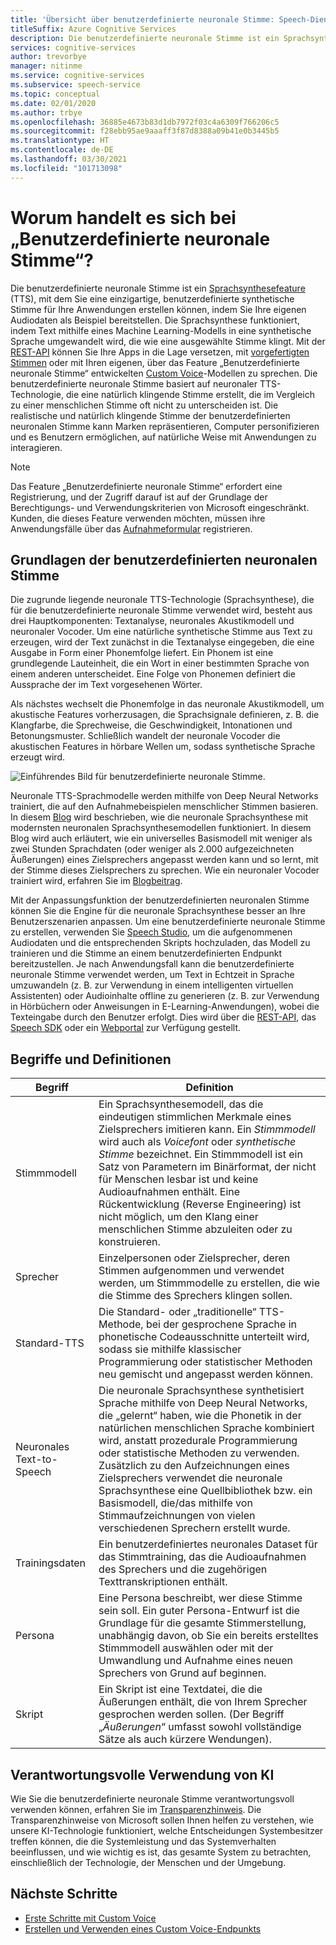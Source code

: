```yaml
---
title: 'Übersicht über benutzerdefinierte neuronale Stimme: Speech-Dienst'
titleSuffix: Azure Cognitive Services
description: Die benutzerdefinierte neuronale Stimme ist ein Sprachsynthesefeature, mit dem Sie eine einzigartige, benutzerdefinierte synthetische Stimme für Ihre Anwendungen erstellen können, indem Sie Ihre eigenen Audiodaten als Beispiel bereitstellen.
services: cognitive-services
author: trevorbye
manager: nitinme
ms.service: cognitive-services
ms.subservice: speech-service
ms.topic: conceptual
ms.date: 02/01/2020
ms.author: trbye
ms.openlocfilehash: 36885e4673b83d1db7972f03c4a6309f766206c5
ms.sourcegitcommit: f28ebb95ae9aaaff3f87d8388a09b41e0b3445b5
ms.translationtype: HT
ms.contentlocale: de-DE
ms.lasthandoff: 03/30/2021
ms.locfileid: "101713098"
---
```

# <a name="what-is-custom-neural-voice"></a>Worum handelt es sich bei „Benutzerdefinierte neuronale Stimme“?

Die benutzerdefinierte neuronale Stimme ist ein [Sprachsynthesefeature](./text-to-speech.md) (TTS), mit dem Sie eine einzigartige, benutzerdefinierte synthetische Stimme für Ihre Anwendungen erstellen können, indem Sie Ihre eigenen Audiodaten als Beispiel bereitstellen. Die Sprachsynthese funktioniert, indem Text mithilfe eines Machine Learning-Modells in eine synthetische Sprache umgewandelt wird, die wie eine ausgewählte Stimme klingt. Mit der [REST-API](./rest-text-to-speech.md) können Sie Ihre Apps in die Lage versetzen, mit [vorgefertigten Stimmen](./language-support.md#neural-voices) oder mit Ihren eigenen, über das Feature „Benutzerdefinierte neuronale Stimme“ entwickelten [Custom Voice](./how-to-custom-voice-prepare-data.md)-Modellen zu sprechen. Die benutzerdefinierte neuronale Stimme basiert auf neuronaler TTS-Technologie, die eine natürlich klingende Stimme erstellt, die im Vergleich zu einer menschlichen Stimme oft nicht zu unterscheiden ist.
Die realistische und natürlich klingende Stimme der benutzerdefinierten neuronalen Stimme kann Marken repräsentieren, Computer personifizieren und es Benutzern ermöglichen, auf natürliche Weise mit Anwendungen zu interagieren.

> [!NOTE]
> Das Feature „Benutzerdefinierte neuronale Stimme“ erfordert eine Registrierung, und der Zugriff darauf ist auf der Grundlage der Berechtigungs- und Verwendungskriterien von Microsoft eingeschränkt. Kunden, die dieses Feature verwenden möchten, müssen ihre Anwendungsfälle über das [Aufnahmeformular](https://aka.ms/customneural) registrieren.

## <a name="the-basics-of-custom-neural-voice"></a>Grundlagen der benutzerdefinierten neuronalen Stimme

Die zugrunde liegende neuronale TTS-Technologie (Sprachsynthese), die für die benutzerdefinierte neuronale Stimme verwendet wird, besteht aus drei Hauptkomponenten: Textanalyse, neuronales Akustikmodell und neuronaler Vocoder. Um eine natürliche synthetische Stimme aus Text zu erzeugen, wird der Text zunächst in die Textanalyse eingegeben, die eine Ausgabe in Form einer Phonemfolge liefert. Ein Phonem ist eine grundlegende Lauteinheit, die ein Wort in einer bestimmten Sprache von einem anderen unterscheidet. Eine Folge von Phonemen definiert die Aussprache der im Text vorgesehenen Wörter. 

Als nächstes wechselt die Phonemfolge in das neuronale Akustikmodell, um akustische Features vorherzusagen, die Sprachsignale definieren, z. B. die Klangfarbe, die Sprechweise, die Geschwindigkeit, Intonationen und Betonungsmuster. Schließlich wandelt der neuronale Vocoder die akustischen Features in hörbare Wellen um, sodass synthetische Sprache erzeugt wird.

![Einführendes Bild für benutzerdefinierte neuronale Stimme.](./media/custom-voice/cnv-intro.png)

Neuronale TTS-Sprachmodelle werden mithilfe von Deep Neural Networks trainiert, die auf den Aufnahmebeispielen menschlicher Stimmen basieren. In diesem [Blog](https://techcommunity.microsoft.com/t5/azure-ai/neural-text-to-speech-extends-support-to-15-more-languages-with/ba-p/1505911) wird beschrieben, wie die neuronale Sprachsynthese mit modernsten neuronalen Sprachsynthesemodellen funktioniert. In diesem Blog wird auch erläutert, wie ein universelles Basismodell mit weniger als zwei Stunden Sprachdaten (oder weniger als 2.000 aufgezeichneten Äußerungen) eines Zielsprechers angepasst werden kann und so lernt, mit der Stimme dieses Zielsprechers zu sprechen. Wie ein neuronaler Vocoder trainiert wird, erfahren Sie im [Blogbeitrag](https://techcommunity.microsoft.com/t5/azure-ai/azure-neural-tts-upgraded-with-hifinet-achieving-higher-audio/ba-p/1847860).

Mit der Anpassungsfunktion der benutzerdefinierten neuronalen Stimme können Sie die Engine für die neuronale Sprachsynthese besser an Ihre Benutzerszenarien anpassen. Um eine benutzerdefinierte neuronale Stimme zu erstellen, verwenden Sie [Speech Studio](https://speech.microsoft.com/customvoice), um die aufgenommenen Audiodaten und die entsprechenden Skripts hochzuladen, das Modell zu trainieren und die Stimme an einem benutzerdefinierten Endpunkt bereitzustellen. Je nach Anwendungsfall kann die benutzerdefinierte neuronale Stimme verwendet werden, um Text in Echtzeit in Sprache umzuwandeln (z. B. zur Verwendung in einem intelligenten virtuellen Assistenten) oder Audioinhalte offline zu generieren (z. B. zur Verwendung in Hörbüchern oder Anweisungen in E-Learning-Anwendungen), wobei die Texteingabe durch den Benutzer erfolgt. Dies wird über die [REST-API](./rest-text-to-speech.md), das [Speech SDK](./get-started-text-to-speech.md?pivots=programming-language-csharp&tabs=script%2cwindowsinstall) oder ein [Webportal](https://speech.microsoft.com/audiocontentcreation) zur Verfügung gestellt.

## <a name="terms-and-definitions"></a>Begriffe und Definitionen

| **Begriff**      | **Definition**                                                                                                                                                                                                                                                                                                                                                                                       |
|---------------|------------------------------------------------------------------------------------------------------------------------------------------------------------------------------------------------------------------------------------------------------------------------------------------------------------------------------------------------------------------------------------------------------|
| Stimmmodell   | Ein Sprachsynthesemodell, das die eindeutigen stimmlichen Merkmale eines Zielsprechers imitieren kann. Ein *Stimmmodell* wird auch als *Voicefont* oder *synthetische Stimme* bezeichnet. Ein Stimmmodell ist ein Satz von Parametern im Binärformat, der nicht für Menschen lesbar ist und keine Audioaufnahmen enthält. Eine Rückentwicklung (Reverse Engineering) ist nicht möglich, um den Klang einer menschlichen Stimme abzuleiten oder zu konstruieren. |
| Sprecher  | Einzelpersonen oder Zielsprecher, deren Stimmen aufgenommen und verwendet werden, um Stimmmodelle zu erstellen, die wie die Stimme des Sprechers klingen sollen.                                                                                                                                                                                                                                                   |
| Standard-TTS  | Die Standard- oder „traditionelle“ TTS-Methode, bei der gesprochene Sprache in phonetische Codeausschnitte unterteilt wird, sodass sie mithilfe klassischer Programmierung oder statistischer Methoden neu gemischt und angepasst werden können.                                                                                                                                                                                                    |
| Neuronales Text-to-Speech    | Die neuronale Sprachsynthese synthetisiert Sprache mithilfe von Deep Neural Networks, die „gelernt“ haben, wie die Phonetik in der natürlichen menschlichen Sprache kombiniert wird, anstatt prozedurale Programmierung oder statistische Methoden zu verwenden. Zusätzlich zu den Aufzeichnungen eines Zielsprechers verwendet die neuronale Sprachsynthese eine Quellbibliothek bzw. ein Basismodell, die/das mithilfe von Stimmaufzeichnungen von vielen verschiedenen Sprechern erstellt wurde.          |
| Trainingsdaten | Ein benutzerdefiniertes neuronales Dataset für das Stimmtraining, das die Audioaufnahmen des Sprechers und die zugehörigen Texttranskriptionen enthält.                                                                                                                                                                                                                                                               |
| Persona       | Eine Persona beschreibt, wer diese Stimme sein soll. Ein guter Persona-Entwurf ist die Grundlage für die gesamte Stimmerstellung, unabhängig davon, ob Sie ein bereits erstelltes Stimmmodell auswählen oder mit der Umwandlung und Aufnahme eines neuen Sprechers von Grund auf beginnen.                                                                                                |
| Skript        | Ein Skript ist eine Textdatei, die die Äußerungen enthält, die von Ihrem Sprecher gesprochen werden sollen. (Der Begriff „*Äußerungen*“ umfasst sowohl vollständige Sätze als auch kürzere Wendungen).                                                                                                                                                                                                                               |

## <a name="responsible-use-of-ai"></a>Verantwortungsvolle Verwendung von KI

Wie Sie die benutzerdefinierte neuronale Stimme verantwortungsvoll verwenden können, erfahren Sie im [Transparenzhinweis](/legal/cognitive-services/speech-service/custom-neural-voice/transparency-note-custom-neural-voice?context=/azure/cognitive-services/speech-service/context/context). Die Transparenzhinweise von Microsoft sollen Ihnen helfen zu verstehen, wie unsere KI-Technologie funktioniert, welche Entscheidungen Systembesitzer treffen können, die die Systemleistung und das Systemverhalten beeinflussen, und wie wichtig es ist, das gesamte System zu betrachten, einschließlich der Technologie, der Menschen und der Umgebung.

## <a name="next-steps"></a>Nächste Schritte

* [Erste Schritte mit Custom Voice](how-to-custom-voice.md)
* [Erstellen und Verwenden eines Custom Voice-Endpunkts](how-to-custom-voice-create-voice.md)